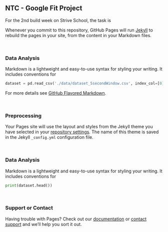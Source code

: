 ## NTC - Google Fit Project

For the 2nd build week on Strive School, the task is

Whenever you commit to this repository, GitHub Pages will run [Jekyll](https://jekyllrb.com/) to rebuild the pages in your site, from the content in your Markdown files.

<br />

### Data Analysis

Markdown is a lightweight and easy-to-use syntax for styling your writing. It includes conventions for

```python
dataset = pd.read_csv('./data/dataset_5secondWindow.csv', index_col=[0])
```

For more details see [GitHub Flavored Markdown](https://guides.github.com/features/mastering-markdown/).

<br />

### Preprocessing

Your Pages site will use the layout and styles from the Jekyll theme you have selected in your [repository settings](https://github.com/ntc-google-fit/ntc-google-fit.github.io/settings/pages). The name of this theme is saved in the Jekyll `_config.yml` configuration file.

<br />

### Data Analysis

Markdown is a lightweight and easy-to-use syntax for styling your writing. It includes conventions for

```python
print(dataset.head())
```

<br />

### Support or Contact

Having trouble with Pages? Check out our [documentation](https://docs.github.com/categories/github-pages-basics/) or [contact support](https://support.github.com/contact) and we’ll help you sort it out.
